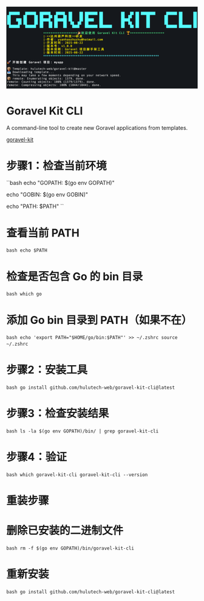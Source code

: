 <p align="center">
  <img src="https://github.com/hulutech-web/goravel-kit-cli/blob/master/image/logo.png?raw=true" width="900" />
</p>




# Goravel Kit CLI

A command-line tool to create new Goravel applications from templates.  

[goravel-kit](https://github.com/hulutech-web/goravel-kit)

# 步骤1：检查当前环境
``bash
echo "GOPATH: $(go env GOPATH)"  

echo "GOBIN: $(go env GOBIN)"  

echo "PATH: $PATH"
``
# 查看当前 PATH
``bash
echo $PATH
``
# 检查是否包含 Go 的 bin 目录
``bash
which go
``
# 添加 Go bin 目录到 PATH（如果不在）
``bash
echo 'export PATH="$HOME/go/bin:$PATH"' >> ~/.zshrc
source ~/.zshrc
``
# 步骤2：安装工具
``bash
go install github.com/hulutech-web/goravel-kit-cli@latest
``
# 步骤3：检查安装结果
``bash
ls -la $(go env GOPATH)/bin/ | grep goravel-kit-cli
``
# 步骤4：验证
``bash
which goravel-kit-cli
goravel-kit-cli --version
``


# 重装步骤

# 删除已安装的二进制文件
``bash
rm -f $(go env GOPATH)/bin/goravel-kit-cli
``
# 重新安装
``bash
go install github.com/hulutech-web/goravel-kit-cli@latest
``
